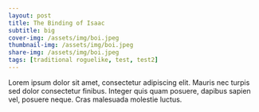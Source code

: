 ```yaml
---
layout: post
title: The Binding of Isaac
subtitle: big
cover-img: /assets/img/boi.jpeg
thumbnail-img: /assets/img/boi.jpeg
share-img: /assets/img/boi.jpeg
tags: [traditional roguelike, test, test2]
---
```



Lorem ipsum dolor sit amet, consectetur adipiscing elit. Mauris nec turpis sed dolor consectetur finibus. Integer quis quam posuere, dapibus sapien vel, posuere neque. Cras malesuada molestie luctus. 

